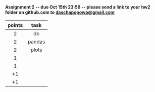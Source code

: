 #### Assignment 2 -- due Oct 15th 23:59 -- please send a link to your hw2 folder on github.com to daschapopowa@gmail.com

| points        | task           | 
| :-------------: |:-------------:| 
|  2     | db | 
|  2   | pandas      |   
| 2 | plots     | 
| 1 | |
| 1 | |
| +1 |  |
| +1 | |
